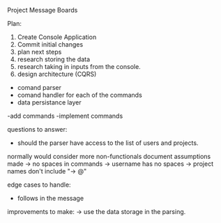 Project Message Boards

Plan:
1. Create Console Application
2. Commit initial changes
3. plan next steps
4. research storing the data 
5. research taking in inputs from the console.
5. design architecture (CQRS)
 - comand parser
 - comand handler for each of the commands
 - data persistance layer

-add commands
-implement commands



questions to answer:
- should the parser have access to the list of users and projects.

normally would consider more non-functionals
document assumptions made
-> no spaces in commands
-> username has no spaces
-> project names don't include "-> @"

edge cases to handle:
- follows in the message

improvements to make:
-> use the data storage in the parsing.